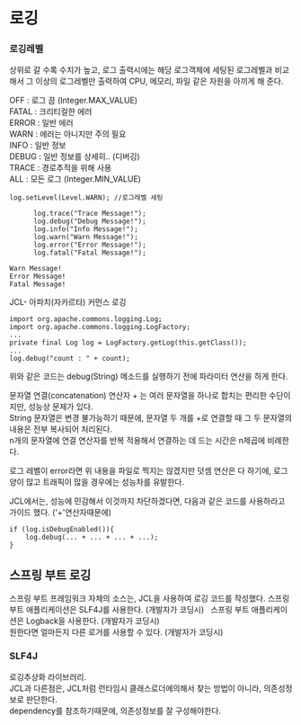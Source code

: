 # 로깅
### 로깅레벨
상위로 갈 수록 수치가 높고, 로그 출력시에는 해당 로그객체에 세팅된 로그레벨과 비교해서 그 이상의 로그레벨만 출력하여 CPU, 메모리, 파일 같은 자원을 아끼게 해 준다.

OFF : 로그 끔  (Integer.MAX_VALUE)  
FATAL : 크리티컬한 에러  
ERROR : 일반 에러  
WARN : 에러는 아니지만 주의 필요  
INFO : 일반 정보  
DEBUG : 일반 정보를 상세히.. (디버깅)  
TRACE : 경로추적을 위해 사용  
ALL : 모든 로그  (Integer.MIN_VALUE)  
```
log.setLevel(Level.WARN); //로그레벨 세팅

      log.trace("Trace Message!");
      log.debug("Debug Message!");
      log.info("Info Message!");
      log.warn("Warn Message!");
      log.error("Error Message!");
      log.fatal("Fatal Message!");
```
```
Warn Message!
Error Message!
Fatal Message!
```
JCL- 아파치(자카르타) 커먼스 로깅
```
import org.apache.commons.logging.Log;
import org.apache.commons.logging.LogFactory;
...
private final Log log = LogFactory.getLog(this.getClass());
...
log.debug("count : " + count);
```
위와 같은 코드는 debug(String) 메소드를 실행하기 전에 파라미터 연산을 하게 한다.

문자열 연결(concatenation) 연산자 + 는 여러 문자열을 하나로 합치는 편리한 수단이지만, 성능상 문제가 있다.  
String 문자열은 변경 불가능하기 때문에, 문자열 두 개를 +로 연결할 때 그 두 문자열의 내용은 전부 복사되어 처리된다.  
n개의 문자열에 연결 연산자를 반복 적용해서 연결하는 데 드는 시간은 n제곱에 비례한다.  

로그 레벨이 error라면 위 내용을 파일로 찍지는 않겠지만 덧셈 연산은 다 하기에, 로그 양이 많고 트래픽이 많을 경우에는 성능차를 유발한다.  

JCL에서는, 성능에 민감해서 이것까지 차단하겠다면, 다음과 같은 코드를 사용하라고 가이드 했다. ('+'연산자때문에)
```
if (log.isDebugEnabled()){
    log.debug(... + ... + ... + ...);
}
```

## 스프링 부트 로깅
스프링 부트 프레임워크 자체의 소스는, JCL을 사용하여 로깅 코드를 작성했다.
스프링 부트 애플리케이션은 SLF4J를 사용한다. (개발자가 코딩시)  
스프링 부트 애플리케이션은 Logback을 사용한다. (개발자가 코딩시)  
원한다면 얼마든지 다른 로거를 사용할 수 있다. (개발자가 코딩시)  

### SLF4J
로깅추상화 라이브러리.  
JCL과 다른점은, JCL처럼 런타임시 클래스로더에의해서 찾는 방법이 아니라, 의존성정보로 판단한다.  
dependency를 참조하기때문에, 의존성정보를 잘 구성해야한다.
